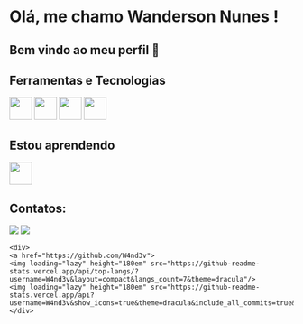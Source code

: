 # Olá, me chamo Wanderson Nunes ! 
## Bem vindo ao meu perfil 👋

## Ferramentas e Tecnologias
<img src="https://cdn.jsdelivr.net/gh/devicons/devicon@latest/icons/python/python-original-wordmark.svg" width="40" height="40"/> <img src="https://cdn.jsdelivr.net/gh/devicons/devicon@latest/icons/django/django-plain-wordmark.svg" width="40" height="40" /> <img src="https://cdn.jsdelivr.net/gh/devicons/devicon@latest/icons/mysql/mysql-original-wordmark.svg" width="40" height="40" /> <img src="https://cdn.jsdelivr.net/gh/devicons/devicon@latest/icons/html5/html5-original-wordmark.svg" width="40" height="40" />

## Estou aprendendo
<img src="https://cdn.jsdelivr.net/gh/devicons/devicon@latest/icons/javascript/javascript-original.svg"  width="40" height="40" />

## Contatos:
<div>
	<a href="https://www.linkedin.com/in/wanderson-nunes-b958a5233" target="_blank"><img loading="lazy" src="https://img.shields.io/badge/-LinkedIn-%230077B5?style=for-the-badge&logo=linkedin&logoColor=white" target="_blank"></a>
	<a href = "mailto:wandev.py@gmail.com"><img loading="lazy" src="https://img.shields.io/badge/Gmail-D14836?style=for-the-badge&logo=gmail&logoColor=white" target="_blank"></a>
</div>

	<div>
	<a href="https://github.com/W4nd3v">
	<img loading="lazy" height="180em" src="https://github-readme-stats.vercel.app/api/top-langs/?username=W4nd3v&layout=compact&langs_count=7&theme=dracula"/>
	<img loading="lazy" height="180em" src="https://github-readme-stats.vercel.app/api?username=W4nd3v&show_icons=true&theme=dracula&include_all_commits=true&count_private=true"/>
	</div> 


